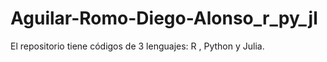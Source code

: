 # Aguilar-Romo-Diego-Alonso_r_py_jl
El repositorio tiene códigos de 3 lenguajes: R , Python y Julia. 
